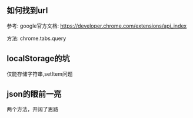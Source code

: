 
## 如何找到url  

参考: google官方文档: https://developer.chrome.com/extensions/api_index  

方法: chrome.tabs.query





## localStorage的坑  

仅能存储字符串,setItem问题




## json的眼前一亮  

两个方法，开阔了思路

